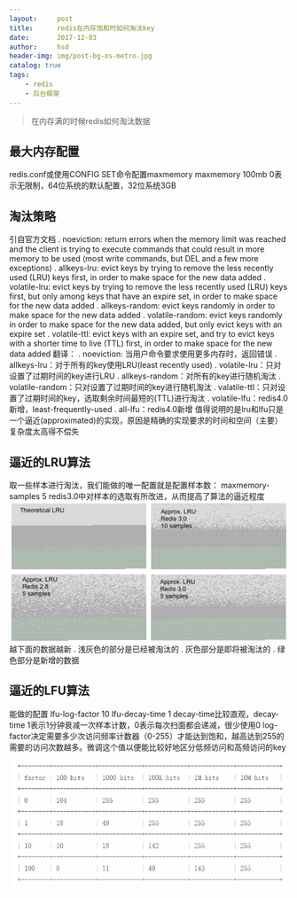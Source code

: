 ```yaml
---
layout:     post
title:      redis在内存饱和时如何淘汰key
date:       2017-12-03
author:     hsd
header-img: img/post-bg-os-metro.jpg
catalog: true
tags:
    - redis
    - 后台框架
---
```

>在内存满的时候redis如何淘汰数据
## 最大内存配置
redis.conf或使用CONFIG SET命令配置maxmemory
    maxmemory 100mb
0表示无限制，64位系统的默认配置，32位系统3GB

## 淘汰策略
引自官方文档
. noeviction: return errors when the memory limit was reached and the client is trying to execute commands that could result in more memory to be used (most write commands, but DEL and a few more exceptions)
. allkeys-lru: evict keys by trying to remove the less recently used (LRU) keys first, in order to make space for the new data added
. volatile-lru: evict keys by trying to remove the less recently used (LRU) keys first, but only among keys that have an expire set, in order to make space for the new data added
. allkeys-random: evict keys randomly in order to make space for the new data added
. volatile-random: evict keys randomly in order to make space for the new data added, but only evict keys with an expire set
. volatile-ttl: evict keys with an expire set, and try to evict keys with a shorter time to live (TTL) first, in order to make space for the new data added
翻译：
. noeviction: 当用户命令要求使用更多内存时，返回错误
. allkeys-lru：对于所有的key使用LRU(least recently used)
. volatile-lru：只对设置了过期时间的key进行LRU
. allkeys-random：对所有的key进行随机淘汰
. volatile-random：只对设置了过期时间的key进行随机淘汰
. valatile-ttl：只对设置了过期时间的key，选取剩余时间最短的(TTL)进行淘汰
. volatile-lfu：redis4.0新增，least-frequently-used
. all-lfu：redis4.0新增
值得说明的是lru和lfu只是一个逼近(approximated)的实现，原因是精确的实现要求的时间和空间（主要）复杂度太高得不偿失

## 逼近的LRU算法
取一些样本进行淘汰，我们能做的唯一配置就是配置样本数：
    maxmemory-samples 5
redis3.0中对样本的选取有所改进，从而提高了算法的逼近程度
![](img/redis_lru.png)
越下面的数据越新
. 浅灰色的部分是已经被淘汰的
. 灰色部分是即将被淘汰的
. 绿色部分是新增的数据

## 逼近的LFU算法
能做的配置
    lfu-log-factor 10
    lfu-decay-time 1
decay-time比较直观，decay-time 1表示1分钟衰减一次样本计数，0表示每次扫面都会递减，很少使用0
log-factor决定需要多少次访问频率计数器（0-255）才能达到饱和，越高达到255的需要的访问次数越多。微调这个值以便能比较好地区分低频访问和高频访问的key
![](img/redis_lfu.png)
